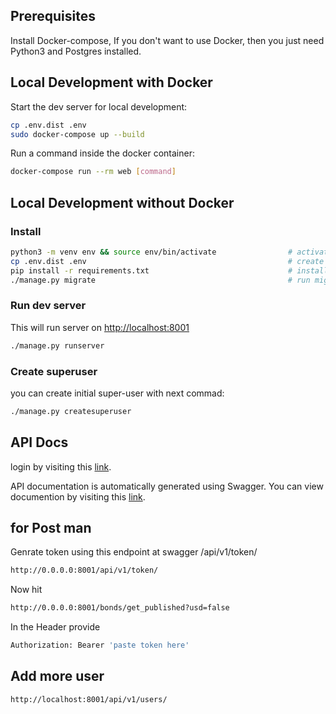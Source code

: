 ## Prerequisites

Install Docker-compose, If you don't want to use Docker, then you just need Python3 and Postgres installed.

## Local Development with Docker

Start the dev server for local development:

```bash
cp .env.dist .env
sudo docker-compose up --build
```

Run a command inside the docker container:

```bash
docker-compose run --rm web [command]
```

## Local Development without Docker

### Install

```bash
python3 -m venv env && source env/bin/activate                # activate venv
cp .env.dist .env                                             # create .env file and fill-in DB info
pip install -r requirements.txt                               # install py requirements
./manage.py migrate                                           # run migrations
```

### Run dev server

This will run server on [http://localhost:8001](http://localhost:8001)

```bash
./manage.py runserver
```

### Create superuser

you can create initial super-user with next commad:

```bash
./manage.py createsuperuser
```

## API Docs
login by visiting this [link](http://localhost:8001). 

API documentation is automatically generated using Swagger. You can view documention by visiting this [link](http://localhost:8001/docs).


## for Post man
Genrate token using this endpoint at swagger
/api/v1/token/
```bash
http://0.0.0.0:8001/api/v1/token/
```

Now hit 

```bash
http://0.0.0.0:8001/bonds/get_published?usd=false
```
In the Header provide 
```bash
Authorization: Bearer 'paste token here'
```

## Add more user

```bash
http://localhost:8001/api/v1/users/
```
